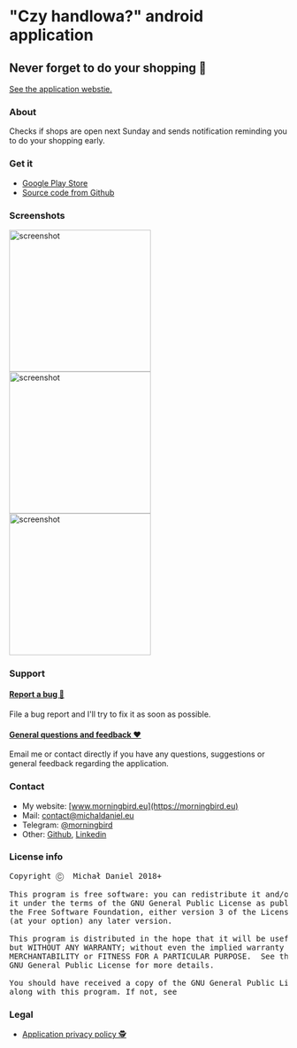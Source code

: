 # "Czy handlowa?" android application

## Never forget to do your shopping 🦀

[See the application webstie.](https://morningbird.eu/app/czyhandlowa)

### About

Checks if shops are open next Sunday and sends notification reminding you to do your shopping early.

### Get it

* [Google Play Store](https://play.google.com/store/apps/details?id=eu.morningbird.czyhandlowa)
* [Source code from Github](https://github.com/michaldaniel/czyhandlowa-android/archive/master.zip)


### Screenshots

<img src="https://user-images.githubusercontent.com/1345297/52524563-994e2100-2c9e-11e9-9ca0-b2b751ec16ee.png" alt="screenshot" width="256"/> <img src="https://user-images.githubusercontent.com/1345297/52524564-994e2100-2c9e-11e9-9b84-155b00e1e72c.png" alt="screenshot" width="256"/> <img src="https://user-images.githubusercontent.com/1345297/52524575-b71b8600-2c9e-11e9-8e73-c259685ae829.png" alt="screenshot" width="256"/>

### Support

#### [Report a bug 🐛](https://github.com/michaldaniel/czyhandlowa-android/issues/new)

File a bug report and I'll try to fix it as soon as possible.

#### [General questions and feedback ❤️](mailto:contact@michaldaniel.eu)

Email me or contact directly if you have any questions, suggestions or general feedback regarding the application.

### Contact

* My website: [www.morningbird.eu](https://morningbird.eu)
* Mail: [contact@michaldaniel.eu](mailto:contact@michaldaniel.eu)
* Telegram: [@morningbird](https://telegram.me/morningbird)
* Other: [Github](https://github.com/michaldaniel), [Linkedin](https://www.linkedin.com/in/michalpiotrdaniel)

### License info

<pre>
Copyright Ⓒ  Michał Daniel 2018+

This program is free software: you can redistribute it and/or modify
it under the terms of the GNU General Public License as published by
the Free Software Foundation, either version 3 of the License, or
(at your option) any later version.

This program is distributed in the hope that it will be useful,
but WITHOUT ANY WARRANTY; without even the implied warranty of
MERCHANTABILITY or FITNESS FOR A PARTICULAR PURPOSE.  See the
GNU General Public License for more details.

You should have received a copy of the GNU General Public License
along with this program. If not, see <http://www.gnu.org/licenses/>
</pre>

### Legal

* [Application privacy policy 🕵️](https://morningbird.eu/app/czyhandlowa/privacy)
